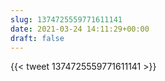 ```yaml
---
slug: 1374725559771611141
date: 2021-03-24 14:11:29+00:00
draft: false
---
```


{{< tweet 1374725559771611141 >}}
